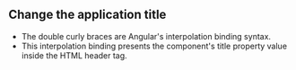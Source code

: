 ## Change the application title
 - The double curly braces are Angular's interpolation binding syntax. 
 - This interpolation binding presents the component's title property value inside the HTML header tag.

<!--stackedit_data:
eyJoaXN0b3J5IjpbLTc1NzIxNDc4OF19
-->
